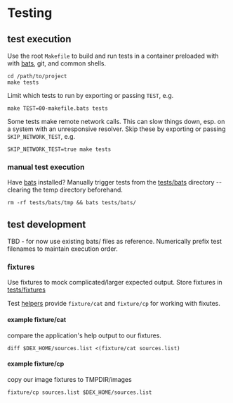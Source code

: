 # Testing

## test execution

Use the root `Makefile` to build and run tests in a container preloaded with
with [bats](https://github.com/sstephenson/bats), git, and common shells.

```
cd /path/to/project
make tests
```

Limit which tests to run by exporting or passing `TEST`, e.g.
```
make TEST=00-makefile.bats tests
```

Some tests make remote network calls. This can slow things down, esp.
on a system with an unresponsive resolver. Skip these by exporting or passing `SKIP_NETWORK_TEST`, e.g.

```
SKIP_NETWORK_TEST=true make tests
```

### manual test execution

Have [bats](https://github.com/sstephenson/bats) installed?
Manually trigger tests from the [tests/bats](bats/) directory -- clearing the temp directory beforehand.

```
rm -rf tests/bats/tmp && bats tests/bats/
```

## test development

TBD - for now use existing bats/ files as reference. Numerically
prefix test filenames to maintain execution order.

### fixtures

Use fixtures to mock complicated/larger expected output. Store fixtures in
[tests/fixtures](fixtures/)

Test [helpers](bats/helpers.bash) provide `fixture/cat`
and `fixture/cp` for working with fixutes.


#### example fixture/cat

compare the application's help output to our fixtures.

```
diff $DEX_HOME/sources.list <(fixture/cat sources.list)
```

#### example fixture/cp

copy our image fixtures to TMPDIR/images
```
fixture/cp sources.list $DEX_HOME/sources.list
```

